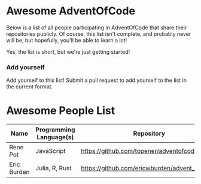 # Awesome AdventOfCode

Below is a list of all people participating in AdventOfCode that share their repositories publicly. Of course, this list isn't complete, and probably never will be, but hopefully, you'll be able to learn a lot!

Yes, the list is short, but we're just getting started! 

### Add yourself
Add yourself to this list! Submit a pull request to add yourself to the list in the current format. 

# Awesome People List

| Name        | Programming Language(s) | Repository                                    |
| ----------- | ----------------------- | --------------------------------------------- |
| Rene Pot    | JavaScript              | https://github.com/topener/adventofcode       |
| Eric Burden | Julia, R, Rust          | https://github.com/ericwburden/advent_of_code |
